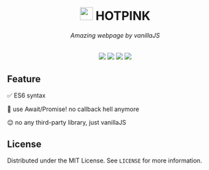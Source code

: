 <p align="center">
  <h1 align="center"><img src="https://i.imgur.com/UuUzvwys.png" width="30"/>&nbsp;HOTPINK</h1>
  <h6 align="center">Amazing webpage by vanillaJS</h6>
</p>

<p align="center">
   <img src="https://img.shields.io/github/issues/maxam2017/hotpink?style=flat-square"/>
   <img src="https://img.shields.io/github/stars/maxam2017/hotpink?style=flat-square"/>
   <img src="https://img.shields.io/github/forks/maxam2017/hotpink?style=flat-square"/>
   <img src="https://img.shields.io/github/license/maxam2017/hotpink?style=flat-square"/>
</p>

## Feature

✅ ES6 syntax

🚀 use Await/Promise! no callback hell anymore

😌 no any third-party library, just vanillaJS

## License

Distributed under the MIT License. See `LICENSE` for more information.
